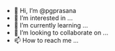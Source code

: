 - 👋 Hi, I’m @pgprasana
- 👀 I’m interested in ...
- 🌱 I’m currently learning ...
- 💞️ I’m looking to collaborate on ...
- 📫 How to reach me ...

<!---
pgprasana/pgprasana is a ✨ special ✨ repository because its `README.md` (this file) appears on your GitHub profile.
You can click the Preview link to take a look at your changes.
--->
